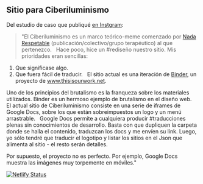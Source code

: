 ## Sitio para Ciberiluminismo

Del estudio de caso que publiqué [en Instgram](https://www.instagram.com/p/B-fmcwYF9s9/):

> "El Ciberiluminismo es un marco teórico-meme comenzado por [Nada Respetable](http://nadarespetable.com) (publicación/colectivo/grupo terapéutico) al que pertenezco. ⁠
⁠
Hace poco, hice un #rediseño nuestro sitio. Mis prioridades eran sencillas: 
1. Que significase algo. 
2. Que fuera fácil de traducir. ⁠
⁠
El sitio actual es una iteración de [Binder](https://github.com/clementvalla/binder/), un proyecto de www.thisisourwork.net. ⁠

Uno de los principios del brutalismo es la franqueza sobre los materiales utilizados. Binder es un hermoso ejemplo 
de brutalismo en el diseño web. ⁠
⁠
El actual sitio de Ciberiluminismo consiste en una serie de iframes de Google Docs, sobre los que están sobreimpuestos un logo 
y un menú arrastrable. ⁠
⁠
Google Docs permite a cualquiera producir #traducciones plenas sin conocimientos de desarrollo. 
Basta con que dupliquen la carpeta donde se halla el contenido, traduzcan los docs y me envíen su link. 
Luego, yo sólo tendré que traducir el logotipo y listar los sitios en el Json que alimenta al sitio - el resto serán detalles. ⁠

Por supuesto, el proyecto no es perfecto. Por ejemplo, Google Docs muestra las imágenes muy torpemente en móviles.⁠"

[![Netlify Status](https://api.netlify.com/api/v1/badges/7c6c48df-1717-4e33-a7bf-86ee6b9fa4dd/deploy-status)](https://app.netlify.com/sites/ciberiluminismo/deploys)
